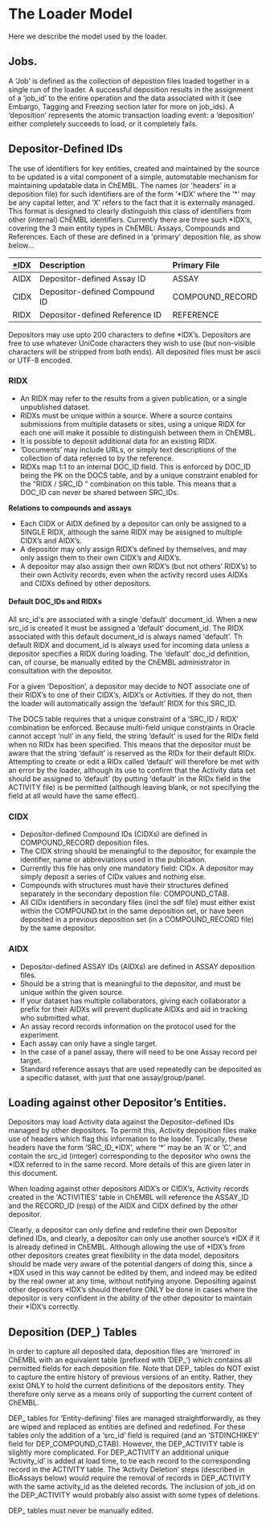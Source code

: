 # The Loader Model

Here we describe the model used by the loader.

## Jobs.

A ‘Job’ is defined as the collection of depostion files loaded together in a single run of the loader. A successful deposition results in the assignment of a ‘job\_id’ to the entire operation and the data associated with it \(see Embargo, Tagging and Freezing section later for more on job\_ids\). A ‘deposition’ represents the atomic transaction loading event: a ‘deposition’ either completely succeeds to load, or it completely fails.

## Depositor-Defined IDs

The use of identifiers for key entities, created and maintained by the source to be updated is a vital component of a simple, automatable mechanism for maintaining updatable data in ChEMBL. The names \(or 'headers' in a deposition file\) for such identifiers are of the form ‘\*IDX’ where the ‘\*’ may be any capital letter, and ‘X’ refers to the fact that it is externally managed. This format is designed to clearly distinguish this class of identifiers from other \(internal\) ChEMBL identifiers. Currently there are three such \*IDX’s, covering the 3 main entity types in ChEMBL: Assays, Compounds and References. Each of these are defined in a 'primary' deposition file, as show below...

| [\*]()IDX | Description | Primary File |
| :--- | :--- | :--- |
| AIDX | Depositor-defined Assay ID | ASSAY |
| CIDX | Depositor-defined Compound ID | COMPOUND\_RECORD |
| RIDX | Depositor-defined Reference ID | REFERENCE |

Depositors may use upto 200 characters to define \*IDX’s. Depositors are free to use whatever UniCode characters they wish to use \(but non-visible characters will be stripped from both ends\). All deposited files must be ascii or UTF-8 encoded.

### RIDX

* An RIDX may refer to the results from a given publication, or a single unpublished dataset.
* RIDXs must be unique within a source. Where a source contains submissions from multiple datasets or sites, using a unique RIDX for each one will make it possible to distinguish between them in ChEMBL.
* It is possible to deposit additional data for an existing RIDX.
* ‘Documents’ may include URLs, or simply text descriptions of the collection of data referred to by the reference.
* RIDXs map 1:1 to an internal DOC\_ID field. This is enforced by DOC\_ID being the PK on the DOCS table, and by a unique constraint enabled for the “RIDX / SRC\_ID ” combination on this table. This means that a DOC\_ID can never be shared between SRC\_IDs.

**Relations to compounds and assays**

* Each CIDX or AIDX defined by a depositor can only be assigned to a SINGLE RIDX, although the same RIDX may be assigned to multiple CIDX’s and AIDX’s. 
* A depositor may only assign RIDX’s defined by themselves, and may only assign them to their own CIDX’s and AIDX’s. 
* A depositor may also assign their own RIDX’s \(but not others’ RIDX’s\) to their own Activity records, even when the activity record uses AIDXs and CIDXs defined by other depositors.

#### Default DOC\_IDs and RIDXs

All src\_id's are associated with a single 'default' document\_id. When a new src\_id is created it must be assigned a ‘default’ document\_id. The RIDX associated with this default document\_id is always named 'default'. Th default RIDX and document\_id is always used for incoming data unless a depositor specifies a RIDX during loading. The ‘default’ doc\_id definition, can, of course, be manually edited by the ChEMBL administrator in consultation with the depositor.

For a given ‘Deposition’, a depositor may decide to NOT associate one of their RIDX’s to one of their CIDX’s, AIDX’s or Activities. If they do not, then the loader will automatically assign the ‘default’ RIDX for this SRC\_ID.

The DOCS table requires that a unique constraint of a ‘SRC\_ID / RIDX’ combination be enforced. Because multi-field unique constraints in Oracle cannot accept ‘null’ in any field, the string ‘default’ is used for the RIDx field when no RIDx has been specified. This means that the depositor must be aware that the string ‘default’ is reserved as the RIDx for their default RIDx. Attempting to create or edit a RIDx called ‘default’ will therefore be met with an error by the loader, although its use to confirm that the Activity data set should be assigned to ‘default’ \(by putting ‘default’ in the RIDx field in the ACTIVITY file\) is be permitted \(although leaving blank, or not specifying the field at all would have the same effect\).

### CIDX

* Depositor-defined Compound IDs \(CIDXs\) are defined in COMPOUND\_RECORD deposition files. 
* The CIDX string should be menaingful to the depositor, for example the identifier, name or abbreviations used in the publication. 
* Currently this file has only one mandatory field: CIDx.  A depositor may simply deposit a series of CIDx values and nothing else.
* Compounds with structures must have their structures defined separately in the secondary depostion file: COMPOUND\_CTAB. 
* All CIDx identifiers in secondary files \(incl the sdf file\) must either exist within the COMPOUND.txt in the same deposition set, or have been deposited in a previous deposition set \(in a COMPOUND\_RECORD file\) by the same depositor.

### AIDX

* Depositor-defined ASSAY IDs \(AIDXs\) are defined in ASSAY deposition files.
* Should be a string that is meaningful to the depositor, and must be unique within the given source.
* If your dataset has multiple collaborators, giving each collaborator a prefix for their AIDXs will prevent duplicate AIDXs and aid in tracking who submitted what.
* An assay record records information on the protocol used for the experiment. 
* Each assay can only have a single target.
* In the case of a panel assay, there will need to be one Assay record per target.
* Standard reference assays that are used repeatedly can be deposited as a specific dataset, with just that one assay/group/panel.

## Loading against other Depositor’s Entities.

Depositors may load Activity data against the Depositor–defined IDs managed by other depositors. To permit this, Activity deposition files make use of headers which flag this information to the loader. Typically, these headers have the form ‘SRC\_ID\_\*IDX’, where ‘\*’ may be an ‘A’ or ‘C’, and contain the src\_id \(integer\) corresponding to the depositor who owns the \*IDX referred to in the same record. More details of this are given later in this document.

When loading against other depositors AIDX’s or CIDX’s, Activity records created in the ‘ACTIVITIES’ table in ChEMBL will reference the ASSAY\_ID and the RECORD\_ID \(resp\) of the AIDX and CIDX defined by the other depositor.

Clearly, a depositor can only define and redefine their own Depositor defined IDs, and clearly, a depositor can only use another source’s \*IDX if it is already defined in ChEMBL. Although allowing the use of \*IDX’s from other depositors creates great flexibility in the data model, depositors should be made very aware of the potential dangers of doing this, since a \*IDX used in this way cannot be edited by them, and indeed may be edited by the real owner at any time, without notifying anyone. Depositing against other depositors \*IDX’s should therefore ONLY be done in cases where the depositor is very confident in the ability of the other depositor to maintain their \*IDX’s correctly.

## Deposition \(DEP\_\) Tables

In order to capture all deposited data, deposition files are ‘mirrored’ in ChEMBL with an equivalent table \(prefixed with ‘DEP\_’\) which contains all permitted fields for each deposition file. Note that DEP\_ tables do NOT exist to capture the entire history of previous versions of an entity. Rather, they exist ONLY to hold the current definitions of the depositors entity. They therefore only serve as a means only of supporting the current content of ChEMBL.

DEP\_ tables for ‘Entity-defining’ files are managed straightforwardly, as they are wiped and replaced as entities are defined and redefined. For these tables only the addition of a ‘src\_id’ field is required \(and an ‘STDINCHIKEY’ field for DEP\_COMPOUND\_CTAB\). However, the DEP\_ACTIVITY table is slightly more complicated. For DEP\_ACTIVITY an additional unique ‘Activity\_id’ is added at load time, to tie each record to the corresponding record in the ACTIVITY table. The ‘Activity Deletion’ steps \(described in BioAssays below\) would require the removal of records in DEP\_ACTIVITY with the same activity\_id as the deleted records. The inclusion of job\_id on the DEP\_ACTIVITY would probably also assist with some types of deletions.

DEP\_ tables must never be manually edited.

